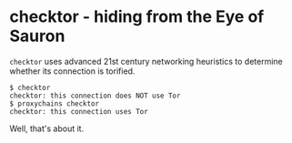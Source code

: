 checktor - hiding from the Eye of Sauron
========================================
`checktor` uses advanced 21st century networking heuristics to determine
whether its connection is torified.

```
$ checktor
checktor: this connection does NOT use Tor
$ proxychains checktor
checktor: this connection uses Tor
```

Well, that's about it.
